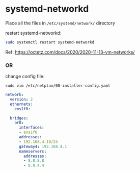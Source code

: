# systemd-networkd


Place all the files in `/etc/systemd/network/` directory

restart systemd-networkd: 
```bash
sudo systemctl restart systemd-networkd
```

Ref: https://octetz.com/docs/2020/2020-11-13-vm-networks/

### OR

change config file:
```
sudo vim /etc/netplan/00-installer-config.yaml
```
```yaml
network:
  version: 2
  ethernets:
    ens1f0:

  bridges:
    br0:
      interfaces:
      - ens1f0
      addresses:
      - 192.168.4.10/24
      gateway4: 192.168.4.1
      nameservers:
        addresses:
        - 8.8.8.8
        - 8.8.4.4
```
